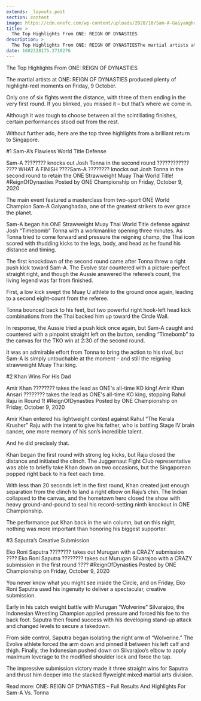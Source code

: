 ```yaml
--- 
extends: _layouts.post 
section: content 
image: https://cdn.onefc.com/wp-content/uploads/2020/10/Sam-A-Gaiyanghadao-Josh-Tonna-1920X1278-13-1200x799.jpg 
title: > 
  The Top Highlights From ONE: REIGN OF DYNASTIES 
description: > 
  The Top Highlights From ONE: REIGN OF DYNASTIESThe martial artists at ONE: REIGN OF DYNASTIES produced plenty of highlight-reel moments on Friday, 9 October.knocks out Josh Tonna in the second round ????????????knocks out Josh Tonna in the second round to retain the ONE Strawweight Muay Thai World Title!Sam-A began his ONE Strawweight Muay Thai World Title defense against Josh “Timebomb” Tonna with a workmanlike opening three minutes.Read more: ONE: REIGN OF DYNASTIES – Full Results And Highlights For Sam-A Vs. Tonna 
date: 1602328175.2710276 
--- 
```

The Top Highlights From ONE: REIGN OF DYNASTIES

The martial artists at ONE: REIGN OF DYNASTIES produced plenty of highlight-reel moments on Friday, 9 October.

Only one of six fights went the distance, with three of them ending in the very first round. If you blinked, you missed it – but that’s where we come in.

Although it was tough to choose between all the scintillating finishes, certain performances stood out from the rest.

Without further ado, here are the top three highlights from a brilliant return to Singapore.

#1 Sam-A’s Flawless World Title Defense

Sam-A ???????? knocks out Josh Tonna in the second round ???????????? ???? WHAT A FINISH ????Sam-A ???????? knocks out Josh Tonna in the second round to retain the ONE Strawweight Muay Thai World Title! #ReignOfDynasties Posted by ONE Championship on Friday, October 9, 2020

The main event featured a masterclass from two-sport ONE World Champion Sam-A Gaiyanghadao, one of the greatest strikers to ever grace the planet.

Sam-A began his ONE Strawweight Muay Thai World Title defense against Josh “Timebomb” Tonna with a workmanlike opening three minutes. As Tonna tried to come forward and pressure the reigning champ, the Thai icon scored with thudding kicks to the legs, body, and head as he found his distance and timing.

The first knockdown of the second round came after Tonna threw a right push kick toward Sam-A. The Evolve star countered with a picture-perfect straight right, and though the Aussie answered the referee’s count, the living legend was far from finished.

First, a low kick swept the Muay U athlete to the ground once again, leading to a second eight-count from the referee.

Tonna bounced back to his feet, but two powerful right hook-left head kick combinations from the Thai backed him up toward the Circle Wall.

In response, the Aussie tried a push kick once again, but Sam-A caught and countered with a pinpoint straight left on the button, sending “Timebomb” to the canvas for the TKO win at 2:30 of the second round.

It was an admirable effort from Tonna to bring the action to his rival, but Sam-A is simply untouchable at the moment – and still the reigning strawweight Muay Thai king.

#2 Khan Wins For His Dad

Amir Khan ???????? takes the lead as ONE's all-time KO king! Amir Khan Ansari ???????? takes the lead as ONE's all-time KO king, stopping Rahul Raju in Round 1! #ReignOfDynasties Posted by ONE Championship on Friday, October 9, 2020

Amir Khan entered his lightweight contest against Rahul “The Kerala Krusher” Raju with the intent to give his father, who is battling Stage IV brain cancer, one more memory of his son’s incredible talent.

And he did precisely that.

Khan began the first round with strong leg kicks, but Raju closed the distance and initiated the clinch. The Juggernaut Fight Club representative was able to briefly take Khan down on two occasions, but the Singaporean popped right back to his feet each time.

With less than 20 seconds left in the first round, Khan created just enough separation from the clinch to land a right elbow on Raju’s chin. The Indian collapsed to the canvas, and the hometown hero closed the show with heavy ground-and-pound to seal his record-setting ninth knockout in ONE Championship.

The performance put Khan back in the win column, but on this night, nothing was more important than honoring his biggest supporter.

#3 Saputra’s Creative Submission

Eko Roni Saputra ???????? takes out Murugan with a CRAZY submission ???? Eko Roni Saputra ???????? takes out Murugan Silvarajoo with a CRAZY submission in the first round ???? #ReignOfDynasties Posted by ONE Championship on Friday, October 9, 2020

You never know what you might see inside the Circle, and on Friday, Eko Roni Saputra used his ingenuity to deliver a spectacular, creative submission.

Early in his catch weight battle with Murugan “Wolverine” Silvarajoo, the Indonesian Wrestling Champion applied pressure and forced his foe to the back foot. Saputra then found success with his developing stand-up attack and changed levels to secure a takedown.

From side control, Saputra began isolating the right arm of “Wolverine.” The Evolve athlete forced the arm down and pinned it between his left calf and thigh. Finally, the Indonesian pushed down on Silvarajoo’s elbow to apply maximum leverage to the modified shoulder lock and force the tap.

The impressive submission victory made it three straight wins for Saputra and thrust him deeper into the stacked flyweight mixed martial arts division.

Read more: ONE: REIGN OF DYNASTIES – Full Results And Highlights For Sam-A Vs. Tonna